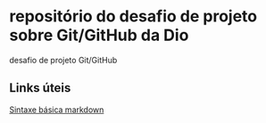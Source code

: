 # repositório do desafio de projeto sobre Git/GitHub da Dio

desafio de projeto Git/GitHub

## Links úteis

[Sintaxe básica markdown](https://www.markdownguide.org/basic-syntax/)

